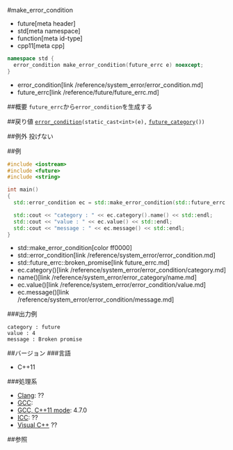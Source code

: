 #make_error_condition
* future[meta header]
* std[meta namespace]
* function[meta id-type]
* cpp11[meta cpp]

```cpp
namespace std {
  error_condition make_error_condition(future_errc e) noexcept;
}
```
* error_condition[link /reference/system_error/error_condition.md]
* future_errc[link /reference/future/future_errc.md]

##概要
`future_errc`から`error_condition`を生成する


##戻り値
[`error_condition`](/reference/system_error/error_condition.md)`(static_cast<int>(e),` [`future_category`](future_category.md)`())`


##例外
投げない


##例
```cpp
#include <iostream>
#include <future>
#include <string>

int main()
{
  std::error_condition ec = std::make_error_condition(std::future_errc::broken_promise);

  std::cout << "category : " << ec.category().name() << std::endl;
  std::cout << "value : " << ec.value() << std::endl;
  std::cout << "message : " << ec.message() << std::endl;
}
```
* std::make_error_condition[color ff0000]
* std::error_condition[link /reference/system_error/error_condition.md]
* std::future_errc::broken_promise[link future_errc.md]
* ec.category()[link /reference/system_error/error_condition/category.md]
* name()[link /reference/system_error/error_category/name.md]
* ec.value()[link /reference/system_error/error_condition/value.md]
* ec.message()[link /reference/system_error/error_condition/message.md]

###出力例
```
category : future
value : 4
message : Broken promise
```

##バージョン
###言語
- C++11

###処理系
- [Clang](/implementation.md#clang): ??
- [GCC](/implementation.md#gcc): 
- [GCC, C++11 mode](/implementation.md#gcc): 4.7.0
- [ICC](/implementation.md#icc): ??
- [Visual C++](/implementation.md#visual_cpp) ??


##参照


